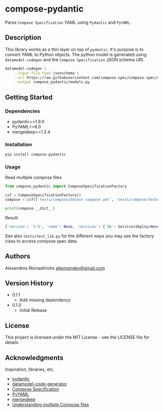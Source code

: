 # compose-pydantic

Parse `Compose Specification` YAML using `Pydantic` and `PyYAML`.

## Description

This library works as a thin layer on top of `pydantic`. It's purpose is to convert YAML to Python objects.
The python model is generated using `datamodel-codegen` and the `Compose Specification` JSON schema URI.
```bash
datamodel-codegen \
    --input-file-type jsonschema \
    --url https://raw.githubusercontent.com/compose-spec/compose-spec/master/schema/compose-spec.json \
    --output compose_pydantic/models.py
```

## Getting Started

### Dependencies

* pydantic>=1.9.0
* PyYAML>=6.0
* mergedeep>=1.3.4

### Installation

```bash
pip install compose-pydantic
```

### Usage

Read multiple compose files
```python
from compose_pydantic import ComposeSpecificationFactory

csf = ComposeSpecificationFactory()
compose = csf(['tests/compose/docker-compose.yml', 'tests/compose/docker-compose.override.yml'])

print(compose.__dict__)
```

Result:
```python
{'version': '3.9', 'name': None, 'services': {'db': Service(deploy=None, build=None, blkio_config=None, cap_add=None, cap_drop=None, cgroup_parent=None, command=None, configs=None, container_name=None, cpu_count=None, cpu_percent=None, cpu_shares=None, cpu_quota=None, cpu_period=None, cpu_rt_period=None, cpu_rt_runtime=None, cpus=None, cpuset=None, credential_spec=None, depends_on=None, device_cgroup_rules=None, devices=None, dns=None, dns_opt=None, dns_search=None, domainname=None, entrypoint=None, env_file=None, environment=ListOrDict(__root__=['POSTGRES_NAME=devpostgres', 'POSTGRES_USER=devpostgres', 'POSTGRES_PASSWORD=devpostgres']), expose=None, extends=None, external_links=None, extra_hosts=None, group_add=None, healthcheck=None, hostname=None, image='postgres', init=None, ipc=None, isolation=None, labels=None, links=None, logging=None, mac_address=None, mem_limit=None, mem_reservation=None, mem_swappiness=None, memswap_limit=None, network_mode=None, networks=None, oom_kill_disable=None, oom_score_adj=None, pid=None, pids_limit=None, platform=None, ports=None, privileged=None, profiles=None, pull_policy=None, read_only=None, restart=None, runtime=None, scale=None, security_opt=None, shm_size=None, secrets=None, sysctls=None, stdin_open=None, stop_grace_period=None, stop_signal=None, storage_opt=None, tmpfs=None, tty=None, ulimits=None, user=None, userns_mode=None, volumes=['./data/db:/var/lib/postgresql/data'], volumes_from=None, working_dir=None), 'web': Service(deploy=None, build='.', blkio_config=None, cap_add=None, cap_drop=None, cgroup_parent=None, command='python manage.py runserver 0.0.0.0:8000', configs=None, container_name=None, cpu_count=None, cpu_percent=None, cpu_shares=None, cpu_quota=None, cpu_period=None, cpu_rt_period=None, cpu_rt_runtime=None, cpus=None, cpuset=None, credential_spec=None, depends_on=ListOfStrings(__root__=['db']), device_cgroup_rules=None, devices=None, dns=None, dns_opt=None, dns_search=None, domainname=None, entrypoint=None, env_file=None, environment=ListOrDict(__root__=['POSTGRES_NAME=devpostgres', 'POSTGRES_USER=devpostgres', 'POSTGRES_PASSWORD=devpostgres']), expose=None, extends=None, external_links=None, extra_hosts=None, group_add=None, healthcheck=None, hostname=None, image=None, init=None, ipc=None, isolation=None, labels=None, links=None, logging=None, mac_address=None, mem_limit=None, mem_reservation=None, mem_swappiness=None, memswap_limit=None, network_mode=None, networks=None, oom_kill_disable=None, oom_score_adj=None, pid=None, pids_limit=None, platform=None, ports=['8000:8000'], privileged=None, profiles=None, pull_policy=None, read_only=None, restart=None, runtime=None, scale=None, security_opt=None, shm_size=None, secrets=None, sysctls=None, stdin_open=None, stop_grace_period=None, stop_signal=None, storage_opt=None, tmpfs=None, tty=None, ulimits=None, user=None, userns_mode=None, volumes=['.:/code'], volumes_from=None, working_dir=None)}, 'networks': None, 'volumes': None, 'secrets': None, 'configs': None}
```

See also `tests/test_lib.py` for the different ways you may use the factory class to access compose spec data.

## Authors

Alexandros Monastiriotis alexmondev@gmail.com

## Version History

* 0.1.1
    * Add missing dependency
* 0.1.0
    * Initial Release

## License

This project is licensed under the MIT License - see the LICENSE file for details

## Acknowledgments

Inspiration, libraries, etc.
* [pydantic](https://github.com/samuelcolvin/pydantic/)
* [datamodel-code-generator](https://github.com/koxudaxi/datamodel-code-generator/)
* [Compose Specification](https://github.com/compose-spec/compose-spec)
* [PyYAML](https://github.com/yaml/pyyaml)
* [mergedeep](https://github.com/clarketm/mergedeep)
* [Understanding multiple Compose files](https://docs.docker.com/compose/extends/#multiple-compose-files)




